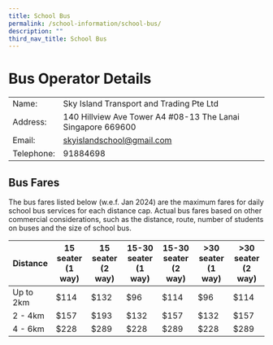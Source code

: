 ```yaml
---
title: School Bus
permalink: /school-information/school-bus/
description: ""
third_nav_title: School Bus
---
```

# Bus Operator Details


| | |
| -------- | -------- | 
| Name:     | Sky Island Transport and Trading Pte Ltd   | 
| Address:     | 140 Hillview Ave Tower A4 #08-13 The Lanai Singapore 669600    | 
| Email:   | skyislandschool@gmail.com    | 
| Telephone:   | 91884698    | 


## Bus Fares
The bus fares listed below (w.e.f. Jan 2024) are the maximum fares for daily school bus services for each distance cap. Actual bus fares based on other commercial considerations, such as the distance, route, number of students on buses and the size of school bus.



| Distance | 15 seater (1 way) | 15 seater (2 way) | 15-30 seater (1 way) | 15-30 seater (2 way) | >30 seater (1 way) |  >30 seater (2 way) | 
| -------- | -------- | -------- | -------- | -------- | -------- | -------- |
| Up to 2km    | $114  | $132    | $96    | $114  | $96  | $114     | 
| 2 - 4km    | $157   | $193  | $132    | $157   | $132 | $157    | 
| 4 - 6km    | $228   | $289  | $228   | $289  | $228   | $289 |